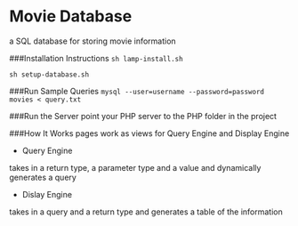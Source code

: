 Movie Database
==============

a SQL database for storing movie information

###Installation Instructions
```sh lamp-install.sh```

```sh setup-database.sh```

###Run Sample Queries
```mysql --user=username --password=password movies < query.txt```

###Run the Server
point your PHP server to the PHP folder in the project

###How It Works
pages work as views for Query Engine and Display Engine

* Query Engine

takes in a return type, a parameter type and a value and dynamically generates a query

* Dislay Engine

takes in a query and a return type and generates a table of the information
